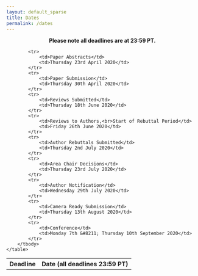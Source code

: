 ```yaml
---
layout: default_sparse
title: Dates
permalink: /dates
---
```


<p align="center"><strong>
            Please note all deadlines are at 23:59 PT.
        </strong></p>

<div class="row pl-4 pr-4 pt-2 pb-2">
<table class="table table-striped table-bordered">
  <!--<thead>
    <tr>
      <th scope="col">#</th>
      <th scope="col">First</th>
      <th scope="col">Last</th>
      <th scope="col">Handle</th>
    </tr>
  </thead>-->
  <tbody>
    <tr><th scope="row">Deadline</th>
        <th scope="row">Date (all deadlines 23:59 PT)</th></tr>

            <tr>
                <td>Paper Abstracts</td>
                <td>Thursday 23rd April 2020</td>
            </tr>
            <tr>
                <td>Paper Submission</td>
                <td>Thursday 30th April 2020</td>
            </tr>
            <tr>
                <td>Reviews Submitted</td>
                <td>Thursday 18th June 2020</td>
            </tr>
            <tr>
                <td>Reviews to Authors,<br>Start of Rebuttal Period</td>
                <td>Friday 26th June 2020</td>
            </tr>
            <tr>
                <td>Author Rebuttals Submitted</td>
                <td>Thursday 2nd July 2020</td>
            </tr>
            <tr>
                <td>Area Chair Decisions</td>
                <td>Thursday 23rd July 2020</td>
            </tr>
            <tr>
                <td>Author Notification</td>
                <td>Wednesday 29th July 2020</td>
            </tr>
            <tr>
                <td>Camera Ready Submission</td>
                <td>Thursday 13th August 2020</td>
            </tr>
            <tr>
                <td>Conference</td>
                <td>Monday 7th &#8211; Thursday 10th September 2020</td>
            </tr>
        </tbody>
    </table>
</div>

